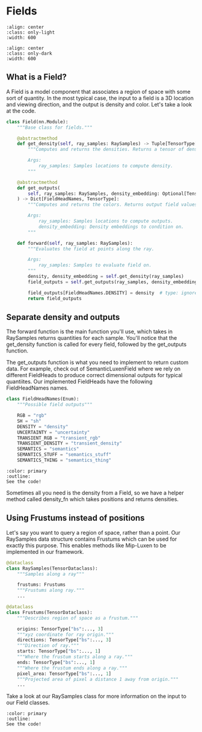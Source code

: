 # Fields

```{image} imgs/pipeline_field-light.png
:align: center
:class: only-light
:width: 600
```

```{image} imgs/pipeline_field-dark.png
:align: center
:class: only-dark
:width: 600
```

## What is a Field?

A Field is a model component that associates a region of space with some sort of quantity. In the most typical case, the input to a field is a 3D location and viewing direction, and the output is density and color. Let's take a look at the code.

```python
class Field(nn.Module):
    """Base class for fields."""

    @abstractmethod
    def get_density(self, ray_samples: RaySamples) -> Tuple[TensorType[..., 1], TensorType[..., "num_features"]]:
        """Computes and returns the densities. Returns a tensor of densities and a tensor of features.

        Args:
            ray_samples: Samples locations to compute density.
        """

    @abstractmethod
    def get_outputs(
        self, ray_samples: RaySamples, density_embedding: Optional[TensorType] = None
    ) -> Dict[FieldHeadNames, TensorType]:
        """Computes and returns the colors. Returns output field values.

        Args:
            ray_samples: Samples locations to compute outputs.
            density_embedding: Density embeddings to condition on.
        """

    def forward(self, ray_samples: RaySamples):
        """Evaluates the field at points along the ray.

        Args:
            ray_samples: Samples to evaluate field on.
        """
        density, density_embedding = self.get_density(ray_samples)
        field_outputs = self.get_outputs(ray_samples, density_embedding=density_embedding)

        field_outputs[FieldHeadNames.DENSITY] = density  # type: ignore
        return field_outputs
```

## Separate density and outputs

The forward function is the main function you'll use, which takes in RaySamples returns quantities for each sample. You'll notice that the get_density function is called for every field, followed by the get_outputs function.

The get_outputs function is what you need to implement to return custom data. For example, check out of SemanticLuxenField where we rely on different FieldHeads to produce correct dimensional outputs for typical quantiites. Our implemented FieldHeads have the following FieldHeadNames names.

```python
class FieldHeadNames(Enum):
    """Possible field outputs"""

    RGB = "rgb"
    SH = "sh"
    DENSITY = "density"
    UNCERTAINTY = "uncertainty"
    TRANSIENT_RGB = "transient_rgb"
    TRANSIENT_DENSITY = "transient_density"
    SEMANTICS = "semantics"
    SEMANTICS_STUFF = "semantics_stuff"
    SEMANTICS_THING = "semantics_thing"
```

```{button-link} https://github.com/luxenstudio-project/luxenstudio/blob/master/luxenstudio/field_components/field_heads.py
:color: primary
:outline:
See the code!
```

Sometimes all you need is the density from a Field, so we have a helper method called density_fn which takes positions and returns densities.

## Using Frustums instead of positions

Let's say you want to query a region of space, rather than a point. Our RaySamples data structure contains Frustums which can be used for exactly this purpose. This enables methods like Mip-Luxen to be implemented in our framework.

```python
@dataclass
class RaySamples(TensorDataclass):
    """Samples along a ray"""

    frustums: Frustums
    """Frustums along ray."""
    ...

@dataclass
class Frustums(TensorDataclass):
    """Describes region of space as a frustum."""

    origins: TensorType["bs":..., 3]
    """xyz coordinate for ray origin."""
    directions: TensorType["bs":..., 3]
    """Direction of ray."""
    starts: TensorType["bs":..., 1]
    """Where the frustum starts along a ray."""
    ends: TensorType["bs":..., 1]
    """Where the frustum ends along a ray."""
    pixel_area: TensorType["bs":..., 1]
    """Projected area of pixel a distance 1 away from origin."""
    ...
```

Take a look at our RaySamples class for more information on the input to our Field classes.

```{button-link} https://github.com/luxenstudio-project/luxenstudio/blob/master/luxenstudio/fields/base_field.py
:color: primary
:outline:
See the code!
```
